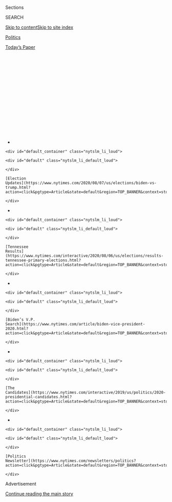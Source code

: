 <div id="app">

<div>

<div>

<div>

<div class="NYTAppHideMasthead css-1q2w90k e1suatyy0">

<div class="section css-ui9rw0 e1suatyy2">

<div class="css-eph4ug er09x8g0">

<div class="css-6n7j50">

</div>

<span class="css-1dv1kvn">Sections</span>

<div class="css-10488qs">

<span class="css-1dv1kvn">SEARCH</span>

</div>

[Skip to content](#site-content)[Skip to site index](#site-index)

</div>

<div id="masthead-section-label" class="css-1wr3we4 eaxe0e00">

[Politics](https://www.nytimes.com/section/politics)

</div>

<div class="css-10698na e1huz5gh0">

</div>

</div>

<div id="masthead-bar-one" class="section hasLinks css-15hmgas e1csuq9d3">

<div class="css-uqyvli e1csuq9d0">

</div>

<div class="css-1uqjmks e1csuq9d1">

</div>

<div class="css-9e9ivx">

[](https://myaccount.nytimes.com/auth/login?response_type=cookie&client_id=vi)

</div>

<div class="css-1bvtpon e1csuq9d2">

[Today’s Paper](https://www.nytimes.com/section/todayspaper)

</div>

</div>

</div>

</div>

<div data-aria-hidden="false">

<div id="site-content" role="main">

<div>

<div class="css-1aor85t" style="opacity:0.000000001;z-index:-1;visibility:hidden">

<div class="css-1hqnpie">

<div class="css-epjblv">

<span class="css-17xtcya">[Politics](/section/politics)</span><span class="css-x15j1o">|</span><span class="css-fwqvlz">Mail
Delays Fuel Concern Trump Is Undercutting Postal System Ahead of
Voting</span>

</div>

<div class="css-k008qs">

<div class="css-1iwv8en">

<span class="css-18z7m18"></span>

<div>

</div>

</div>

<span class="css-1n6z4y">https://nyti.ms/318HPh8</span>

<div class="css-1705lsu">

<div class="css-4xjgmj">

<div class="css-4skfbu" role="toolbar" data-aria-label="Social Media Share buttons, Save button, and Comments Panel with current comment count" data-testid="share-tools">

  - 
  - 
  - 
  - 
    
    <div class="css-6n7j50">
    
    </div>

  - 
  - 

</div>

</div>

</div>

</div>

</div>

</div>

<div id="NYT_TOP_BANNER_REGION" class="css-13pd83m">

<div>

<div id="styln-elections-notifications-menu" class="section interactive-content interactive-size-medium css-1edisqu">

<div class="css-17ih8de interactive-body">

<div class="nytslm_innerContainer" data-aria-live="polite">

<div class="nytslm_title">

</div>

  - 
    
    <div id="default_container" class="nytslm_li_loud">
    
    <div id="default" class="nytslm_li_default_loud">
    
    </div>
    
    [Election
    Updates](https://www.nytimes.com/2020/08/07/us/elections/biden-vs-trump.html?action=click&pgtype=Article&state=default&region=TOP_BANNER&context=storylines_menu)
    
    </div>

  - 
    
    <div id="default_container" class="nytslm_li_loud">
    
    <div id="default" class="nytslm_li_default_loud">
    
    </div>
    
    [Tennessee
    Results](https://www.nytimes.com/interactive/2020/08/06/us/elections/results-tennessee-primary-elections.html?action=click&pgtype=Article&state=default&region=TOP_BANNER&context=storylines_menu)
    
    </div>

  - 
    
    <div id="default_container" class="nytslm_li_loud">
    
    <div id="default" class="nytslm_li_default_loud">
    
    </div>
    
    [Biden’s V.P.
    Search](https://www.nytimes.com/article/biden-vice-president-2020.html?action=click&pgtype=Article&state=default&region=TOP_BANNER&context=storylines_menu)
    
    </div>

  - 
    
    <div id="default_container" class="nytslm_li_loud">
    
    <div id="default" class="nytslm_li_default_loud">
    
    </div>
    
    [The
    Candidates](https://www.nytimes.com/interactive/2019/us/politics/2020-presidential-candidates.html?action=click&pgtype=Article&state=default&region=TOP_BANNER&context=storylines_menu)
    
    </div>

  - 
    
    <div id="default_container" class="nytslm_li_loud">
    
    <div id="default" class="nytslm_li_default_loud">
    
    </div>
    
    [Politics
    Newsletter](https://www.nytimes.com/newsletters/politics?action=click&pgtype=Article&state=default&region=TOP_BANNER&context=storylines_menu)
    
    </div>

</div>

</div>

</div>

</div>

</div>

<div id="top-wrapper" class="css-1sy8kpn">

<div id="top-slug" class="css-l9onyx">

Advertisement

</div>

[Continue reading the main story](#after-top)

<div class="ad top-wrapper" style="text-align:center;height:100%;display:block;min-height:250px">

<div id="top" class="place-ad" data-position="top" data-size-key="top">

</div>

</div>

<div id="after-top">

</div>

</div>

<div>

<div id="sponsor-wrapper" class="css-1hyfx7x">

<div id="sponsor-slug" class="css-19vbshk">

Supported by

</div>

[Continue reading the main story](#after-sponsor)

<div id="sponsor" class="ad sponsor-wrapper" style="text-align:center;height:100%;display:block">

</div>

<div id="after-sponsor">

</div>

</div>

<div class="css-186x18t">

</div>

<div class="css-1vkm6nb ehdk2mb0">

# Mail Delays Fuel Concern Trump Is Undercutting Postal System Ahead of Voting

</div>

The president’s long campaign against the Postal Service is intersecting
with his assault on mail-in voting amid concerns that he has politicized
oversight of the agency.

<div class="css-79elbk" data-testid="photoviewer-wrapper">

<div class="css-z3e15g" data-testid="photoviewer-wrapper-hidden">

</div>

<div class="css-1a48zt4 ehw59r15" data-testid="photoviewer-children">

![<span class="css-16f3y1r e13ogyst0" data-aria-hidden="true">The Postal
Service, which runs more than 31,000 post offices in the United States,
has struggled financially for years, in part because of its legal
obligation to deliver mail
everywhere.</span><span class="css-cnj6d5 e1z0qqy90" itemprop="copyrightHolder"><span class="css-1ly73wi e1tej78p0">Credit...</span><span><span>Paul
Ratje/Agence France-Presse — Getty
Images</span></span></span>](https://static01.nyt.com/images/2020/07/31/multimedia/31dc-postal/merlin_172107963_a2c16fe7-bd41-4b56-8445-524d4cce31e7-articleLarge.jpg?quality=75&auto=webp&disable=upscale)

</div>

</div>

<div class="css-18e8msd">

<div class="css-vp77d3 epjyd6m0">

<div class="css-1baulvz">

By [<span class="css-1baulvz" itemprop="name">Michael D.
Shear</span>](https://www.nytimes.com/by/michael-d-shear),
[<span class="css-1baulvz" itemprop="name">Hailey
Fuchs</span>](https://www.nytimes.com/by/hailey-fuchs) and
[<span class="css-1baulvz last-byline" itemprop="name">Kenneth P.
Vogel</span>](https://www.nytimes.com/by/kenneth-p-vogel)

</div>

</div>

  - July 31, 2020

  - 
    
    <div class="css-4xjgmj">
    
    <div class="css-d8bdto" role="toolbar" data-aria-label="Social Media Share buttons, Save button, and Comments Panel with current comment count" data-testid="share-tools">
    
      - 
      - 
      - 
      - 
        
        <div class="css-6n7j50">
        
        </div>
    
      - 
      - 
    
    </div>
    
    </div>

</div>

</div>

<div class="section meteredContent css-1r7ky0e" name="articleBody" itemprop="articleBody">

<div class="css-1fanzo5 StoryBodyCompanionColumn">

<div class="css-53u6y8">

WASHINGTON — Welcome to the next election battleground: the post office.

President Trump’s yearslong assault on the Postal Service and his
increasingly dire warnings about the dangers of [voting by
mail](https://www.nytimes.com/2020/08/03/us/politics/trump-mail-in-voting.html)
are colliding as the presidential campaign enters its final months. The
result has been to generate new concerns about how he could influence an
election conducted during a pandemic in which greater-than-ever numbers
of voters will submit their ballots by mail.

In tweet after all-caps tweet, Mr. Trump has warned that allowing people
to vote by mail will result in a “[CORRUPT
ELECTION](https://twitter.com/realDonaldTrump/status/1285540318503407622?s=20)”
that will “[LEAD TO THE END OF OUR GREAT REPUBLICAN
PARTY](https://twitter.com/realDonaldTrump/status/1266172570983940101?s=20)”
and become the “[SCANDAL OF OUR
TIMES](https://twitter.com/realDonaldTrump/status/1275024974579982336?s=20).”
He has predicted that children will steal ballots out of mailboxes. On
Thursday, he [dangled the idea of delaying the
election](https://twitter.com/realDonaldTrump/status/1288818160389558273)
instead.

Members of Congress and state officials in [both parties rejected the
president’s
suggestion](https://www.nytimes.com/2020/07/30/us/politics/trump-delay-2020-election.html)
and his claim that mail-in ballots would result in widespread fraud. But
they are warning that a huge wave of ballots could overwhelm mail
carriers unless the Postal Service, in financial difficulty for years,
receives emergency funding that Republicans are blocking during
negotiations over another pandemic relief bill.

At the same time, the mail system is being undercut in ways set in
motion by Mr. Trump. Fueled by animus for Jeff Bezos, the founder of
Amazon, and surrounded by advisers who have long called for privatizing
the post office, Mr. Trump and his appointees have begun taking
cost-cutting steps that appear to have led to slower and less reliable
delivery.

</div>

</div>

<div class="css-1fanzo5 StoryBodyCompanionColumn">

<div class="css-53u6y8">

In recent weeks, at the direction of a Trump campaign megadonor who was
[recently named the postmaster
general](https://www.nytimes.com/2020/05/07/us/politics/postmaster-general-louis-dejoy.html),
the service has stopped paying mail carriers and clerks the overtime
necessary to ensure that deliveries can be completed each day. That and
other changes have led to reports of letters and packages being delayed
by as many as several days.

Voting rights groups say it is a recipe for disaster.

“We have an underfunded state and local election system and a deliberate
slowdown in the Postal Service,” said Wendy Fields, the executive
director of the Democracy Initiative, a coalition of voting and civil
rights groups. She said the president was “deliberately orchestrating
suppression and using the post office as a tool to do it.”

Kim Wyman, the Republican secretary of state in Washington, one of five
states where mail-in balloting is universal, said Wednesday on NPR’s
“1A” program that “election officials are very concerned, if the
post office is reducing service, that we will be able to get ballots to
people in time.”

During [his eulogy on Thursday for Representative John
Lewis](https://www.nytimes.com/2020/07/30/us/obama-eulogy-john-lewis-full-transcript.html),
former President Barack Obama lamented what he said was a continuing
effort to attack voting rights “with surgical precision, even
undermining the Postal Service in the run-up to an election that is
going to be dependent on mailed-in ballots so people don’t get sick.”

</div>

</div>

<div class="css-1fanzo5 StoryBodyCompanionColumn">

<div class="css-53u6y8">

Louis DeJoy, the postmaster general, defended the changes, saying in a
statement that the ban on overtime was intended to “improve operational
efficiency” and to “ensure that we meet our service standards.”

</div>

</div>

<div class="css-79elbk" data-testid="photoviewer-wrapper">

<div class="css-z3e15g" data-testid="photoviewer-wrapper-hidden">

</div>

<div class="css-1a48zt4 ehw59r15" data-testid="photoviewer-children">

![<span class="css-16f3y1r e13ogyst0" data-aria-hidden="true">Louis
DeJoy, the postmaster general, is a longtime Republican fund-raiser who
has contributed more than $1.5 million to President Trump’s
campaigns.</span><span class="css-cnj6d5 e1z0qqy90" itemprop="copyrightHolder"><span class="css-1ly73wi e1tej78p0">Credit...</span><span>Kim
Walker/Elon University, via Associated
Press</span></span>](https://static01.nyt.com/images/2020/07/31/multimedia/31dc-postal2/31dc-postal2-articleLarge.jpg?quality=75&auto=webp&disable=upscale)

</div>

</div>

<div class="css-1fanzo5 StoryBodyCompanionColumn">

<div class="css-53u6y8">

Mr. DeJoy declined to be interviewed. David Partenheimer, a spokesman
for the Postal Service, said that the nation’s post offices had “ample
capacity to adjust our nationwide processing and delivery network to
meet projected election and political mail volume, including any
additional volume that may result as a response to the Covid-19
pandemic.”

<div id="NYT_MAIN_CONTENT_1_REGION" class="css-9tf9ac">

<div>

<div id="styln-nfldraft-updates-block" class="section interactive-content interactive-size-medium css-1ftcdic">

<div class="css-17ih8de interactive-body">

</div>

</div>

</div>

</div>

A plunge in the amount of mail because of a recession — which the
[United States entered into in
February](https://www.nytimes.com/2020/06/08/business/economy/us-economy-recession-2020.html)
— has cost the Postal Service billions of dollars in revenue, with some
analysts predicting that the agency will run out of money by spring.
Democrats have proposed an infusion of $25 billion. On Friday, Speaker
Nancy Pelosi accused Republicans, who are opposed to the funding, of
wanting to “diminish the capacity of the Postal System to work in a
timely fashion.”

Arthur B. Sackler, who runs the Coalition for a 21st Century Postal
Service, a group representing the biggest bulk mailers, said the changes
were concerning even though his organization did not take a position on
voting by mail.

“Like any other mail, this could complicate what is already going to be
a complicated process,” Mr. Sackler said. “A huge number of
jurisdictions are totally inexperienced in vote by mail. They have never
had the avalanche of interest that they have this year.”

Many states have already loosened restrictions on who can vote by mail:
In Kentucky, mail-in ballots [accounted for 85
percent](https://www.whas11.com/article/news/local/kentucky-election-absentee-vote-turnout/417-23f2bb1e-ea9a-4c7e-8202-c33f54063ab6)
of the vote in June’s primary. In Vermont, requests for mail-in ballots
are [up 1,000
percent](https://www.sevendaysvt.com/OffMessage/archives/2020/07/03/absentee-ballot-requests-surge-in-vermont)
over 2018.

Michigan voters had requested nearly [1.8 million mail-in
ballots](https://www.michigan.gov/sos/0,4670,7-127--534590--,00.html) by
the end of July, compared with about 500,000 by the similar time four
years ago, after the secretary of state mailed absentee ballot
applications to all [7.7 million registered
voters](https://mvic.sos.state.mi.us/).

</div>

</div>

<div class="css-1fanzo5 StoryBodyCompanionColumn">

<div class="css-53u6y8">

In the suburban Virginia district of Representative Gerald E. Connolly,
a Democrat who leads the House subcommittee that oversees the Postal
Service, 1,300 people voted by mail in a 2019 primary — last month, more
than 34,000 did.

“We are worried about new management at the Postal Service that is
carrying out Trump’s avowed opposition to voting by mail,” Mr. Connolly
said. “I don’t think that’s speculation. I think we are witnessing that
in front of our own eyes.”

Erratic service could delay the delivery of blank ballots to people who
request them. And in 34 states, completed ballots that are not received
by Election Day — this year it is Nov. 3 — are invalidated, raising the
prospect that some voters could be disenfranchised if the mail system
buckles.

In other states, ballots can be tallied as long as they are postmarked
by Election Day, but voting rights groups say ballots are often
erroneously delivered without a postmark, which prevents them from being
counted.

The ability of the Postal Service “to timely deliver and return absentee
ballots and their work to postmark those ballots will literally
determine whether or not voters are disenfranchised during the
pandemic,” said Kristen Clarke, the president of the National Lawyers’
Committee for Civil Rights Under Law.

In New York, where officials urged people not to cast ballots in person
during June’s primary, counting of mail-in ballots is still underway
weeks later, leaving some crucial races undecided. In some cases,
ballots received without postmarks are being discarded.

Making the problem worse, New York law requires that election officials
wait to begin counting mail-in ballots until the polls close on Election
Day. Other states [allow counting to begin
earlier](https://www.ncsl.org/research/elections-and-campaigns/vopp-table-16-when-absentee-mail-ballot-processing-and-counting-can-begin.aspx),
though most insist that no results be revealed until after voting ends.
In Arizona, officials can begin tallying votes 14 days early. In
Florida, officials can begin verifying signatures on ballots 22 days
before the election.

</div>

</div>

<div class="css-1fanzo5 StoryBodyCompanionColumn">

<div class="css-53u6y8">

Mr. Trump and his allies have seized upon the New York debacle as
evidence that he is right to oppose mail-in ballots. Kayleigh McEnany,
the White House press secretary, called it an “absolute catastrophe,”
and the president [referred to New York in a
tweet](https://twitter.com/realDonaldTrump/status/1287554056727040008?s=20)
that said, “Rigged Election, and EVERYONE knows it\!”

But Mr. Trump — who himself has repeatedly voted by mail in recent
elections — has set in motion changes at the Postal Service that could
make the problem worse.

</div>

</div>

<div class="css-79elbk" data-testid="photoviewer-wrapper">

<div class="css-z3e15g" data-testid="photoviewer-wrapper-hidden">

</div>

<div class="css-1a48zt4 ehw59r15" data-testid="photoviewer-children">

<div class="css-1xdhyk6 erfvjey0">

<span class="css-1ly73wi e1tej78p0">Image</span>

<div class="css-zjzyr8">

<div data-testid="lazyimage-container" style="height:257.77777777777777px">

</div>

</div>

</div>

<span class="css-16f3y1r e13ogyst0" data-aria-hidden="true">New York
City Board of Elections staff members counting absentee ballots this
month from June’s primary. Some crucial races are still undecided.
</span><span class="css-cnj6d5 e1z0qqy90" itemprop="copyrightHolder"><span class="css-1ly73wi e1tej78p0">Credit...</span><span>Victor
J. Blue for The New York Times</span></span>

</div>

</div>

<div class="css-1fanzo5 StoryBodyCompanionColumn">

<div class="css-53u6y8">

A series of Postal Service documents titled “PMGs expectations,” a
reference to the postmaster general, describe how Mr. Trump’s new
leadership team is trying to cut costs.

“Overtime will be eliminated,” says the document, which was [first
reported by The Washington
Post](https://www.washingtonpost.com/business/2020/07/14/postal-service-trump-dejoy-delay-mail/).
“Again, we are paying too much overtime, and it is not cost effective
and will soon be taken off the table. More to come on this.”

The document continues: “The U.S.P.S. will no longer use excessive cost
to get the basic job done. If the plants run late, they will keep the
mail for the next day.”

Another document, dated July 10, says, “One aspect of these changes that
may be difficult for employees is that — temporarily — we may see mail
left behind or on the workroom floor or docks.”

</div>

</div>

<div class="css-1fanzo5 StoryBodyCompanionColumn">

<div class="css-53u6y8">

With the agency under financial pressure, some offices have also begun
to cut back on hours. The result, according to postal workers, members
of Congress and major post office customers, is a noticeable slowdown in
delivery.

“The policies that the new postmaster general is putting into place —
they couldn’t lead to anything but degradation of service,” said Mark
Dimondstein, the president of the [American Postal Workers
Union](https://www.apwu.org/mark-dimondstein). “Anything that slows down
the mail could have a negative impact on everything we do, including
vote by mail.”

The Postal Service, which runs more than 31,000 post offices in the
United States, has struggled financially for years, in part because of
its legal obligation to deliver mail everywhere, even remote locations
that would be unprofitable for a private company.

[A 2018 report by the Treasury
Department](https://home.treasury.gov/system/files/136/USPS_A_Sustainable_Path_Forward_report_12-04-2018.pdf)
recommended an overhaul of the Postal Service, which the report said
accumulated losses of $69 billion from 2007 to 2018.

But the administration’s critics say the changes being put in place by
Mr. DeJoy are part of a political agenda to move toward privatization of
the Postal Service.

In mid-July, Representative Carolyn B. Maloney, Democrat of New York and
the chairwoman of the House Oversight and Reform Committee, and Mr.
Connolly [wrote a letter to Mr.
DeJoy](https://oversight.house.gov/sites/democrats.oversight.house.gov/files/2020-07-20.CBM%20GEC%20to%20DeJoy%20-PMG%20re%20Postal%20Service%20Changes.pdf)
raising questions about the ban on overtime and the other changes.

“While these changes in a normal year would be drastic,” the lawmakers
wrote, “in a presidential election year when many states are relying
heavily on absentee mail-in ballots, increases in mail delivery timing
would impair the ability of ballots to be received and counted in a
timely manner — an unacceptable outcome for a free and fair election.”

</div>

</div>

<div class="css-79elbk" data-testid="photoviewer-wrapper">

<div class="css-z3e15g" data-testid="photoviewer-wrapper-hidden">

</div>

<div class="css-1a48zt4 ehw59r15" data-testid="photoviewer-children">

<div class="css-1xdhyk6 erfvjey0">

<span class="css-1ly73wi e1tej78p0">Image</span>

<div class="css-zjzyr8">

<div data-testid="lazyimage-container" style="height:257.77777777777777px">

</div>

</div>

</div>

<span class="css-16f3y1r e13ogyst0" data-aria-hidden="true">Mail-in
ballots at the Bucks County Board of Elections office before the primary
in May in Doylestown, Pa. Mr. Trump has warned that allowing people to
vote by mail will result in a “CORRUPT
ELECTION.”</span><span class="css-cnj6d5 e1z0qqy90" itemprop="copyrightHolder"><span class="css-1ly73wi e1tej78p0">Credit...</span><span>Matt
Slocum/Associated Press</span></span>

</div>

</div>

<div class="css-1fanzo5 StoryBodyCompanionColumn">

<div class="css-53u6y8">

Mr. Trump has been assailing the Postal Service since early in his
presidency, [tweeting in 2017 that the agency was becoming “dumber and
poorer”](https://twitter.com/realDonaldTrump/status/946728546633953285?s=20)
because it charged big companies too little for delivering their
packages.

The president has repeatedly blamed Mr. Bezos, who is also the owner of
The Washington Post, for the financial plight of the Postal Service,
insisting that the post office charges Amazon too little, an assertion
that many experts have rejected as false.

In the past three years, the president has replaced all six members of
the Postal Service Board of Governors.

In May, the board, which includes two Democrats, selected Mr. DeJoy, a
longtime Republican fund-raiser who has contributed more than $1.5
million to Mr. Trump’s 2016 and 2020 campaigns, to be postmaster
general. According to financial disclosures, Mr. DeJoy and his wife,
Aldona Wos, who has been nominated to be the ambassador to Canada, have
$115,002 to $300,000 invested in the Postal Service’s major competitor,
UPS.

Two board members have since departed. David C. Williams, the vice
chairman, left in April over concerns that the Postal Service was
becoming increasingly politicized by the Trump administration, according
to two people familiar with his thinking. Ronald Stroman, who oversaw
mail-in voting and relations with election officials, resigned in May.

One of the remaining members, Robert M. Duncan, is a former Republican
National Committee chairman who has been a campaign donor to Mr. Trump.

</div>

</div>

<div class="css-1fanzo5 StoryBodyCompanionColumn">

<div class="css-53u6y8">

In accusing the administration of politicizing the Postal Service, the
president’s critics point to a recent decision to send a mailer
detailing guidelines to protect against the
[coronavirus](https://www.nytimes.com/interactive/2020/us/coronavirus-us-cases.htmlhttps://www.nytimes.com/interactive/2020/us/coronavirus-us-cases.html).
The mailer, which featured Mr. Trump’s name in a campaignlike style, was
sent in March to 130 million **** American households at a [reported
cost of $28
million](https://www.usatoday.com/story/news/politics/2020/05/28/coronavirus-post-card-trump-cost-post-office-28-million/5274034002/).

According to Postal Service emails obtained by The New York Times under
the Freedom of Information Act, Mr. Trump was personally involved.

“I know that POTUS personally approved this postcard and is aware of the
USPS effort in service to the nation — pushing information out to every
household, urban and rural,” John M. Barger, a governor of the postal
system, wrote [in an
email](https://www.documentcloud.org/documents/7010858-USPS-Email-Trump-Personally-Approved-28M.html)
to the postmaster general at the time.

In [another
email](https://www.documentcloud.org/documents/7010863-USPS-Emails-Show-Trump-Coronavirus-Postcard-Was.html),
**** Dr. Deborah L. Birx, the White House coronavirus response
coordinator, told a member of the board that Dr. Stephen C. Redd, a
deputy director at the Centers for Disease Control and Prevention, “will
make this happen.” The mailer received a go-ahead from the White House
before it was sent out, the emails show.

S. David Fineman, who served on the board under Presidents Bill Clinton
and George W. Bush, said that during his time, the board rarely if ever
had contact with the White House.

“I’ve never seen anything quite like this,” he said. “No one would have
thought that we would have sought the input of the administration.”

</div>

</div>

<div>

</div>

</div>

<div>

</div>

<div>

</div>

<div id="NYT_BELOW_MAIN_CONTENT_REGION">

<div>

<div id="STLYN_guide_v1_STYLN_guide_a" class="section css-l08pwh interactive-content interactive-size-medium">

<div class="css-17ih8de interactive-body">

<div class="g-story g-freebird g-max-limit" data-preview-slug="styln-scroll-guide">

</div>

<div id="g-electionguide-id" class="g-electionguide">

<div class="g-electionguide-container">

<div class="g-electionguide-wrapper">

<div class="g-electionguide-logo">

</div>

# Our 2020 Election Guide

Updated Aug. 7, 2020

  - 
    
    -----
    
    ## The Latest
    
      - [Russia is using a range of techniques to denigrate Joe
        Biden](https://www.nytimes.com/2020/08/07/us/politics/russia-china-trump-biden-election-interference.html?action=click&pgtype=Article&state=default&region=BELOW_MAIN_CONTENT&context=storylines_guide),
        American intelligence officials said, declaring that Moscow
        continues to try to interfere in the 2020 campaign to help
        President Trump.

  - 
    
    -----
    
    ## Biden’s V.P. Search
    
      - [Here are 13
        women](https://www.nytimes.com/article/biden-vice-president-2020.html?action=click&pgtype=Article&state=default&region=BELOW_MAIN_CONTENT&context=storylines_guide)
        who have been under consideration to be Joe Biden’s running
        mate, and why each might be chosen — and might not be.

  - 
    
    -----
    
    ## Keep Up With Our Coverage
    
      - Get an
        [email](https://www.nytimes.com/newsletters/politics?action=click&pgtype=Article&state=default&region=BELOW_MAIN_CONTENT&context=storylines_guide)
        recapping the day’s news
    
    <!-- end list -->
    
      - Download our mobile app on
        [iOS](https://apps.apple.com/us/app/nytimes/id284862083?ls=1&mat_click_id=5c79ae7455014fd1bd66b5610c05b8f2-20191112-16948&referrer=mat_click_id%3D5c79ae7455014fd1bd66b5610c05b8f2-20191112-16948%26link_click_id%3D722930677036718082)
        and
        [Android](http://a.localytics.com/android?id=com.nytimes.android&referrer=utm_source%3Dother_nyt_mobile_web%26utm_medium%3DWeb%2520page%26utm_term%3DGeneral%2520Mobile%2520Page%26utm_campaign%3DNYT%2520Mobile%2520General%2520Page)
        and turn on Breaking News and Politics alerts

</div>

</div>

</div>

</div>

</div>

</div>

</div>

<div>

</div>

<div>

<div id="bottom-wrapper" class="css-1ede5it">

<div id="bottom-slug" class="css-l9onyx">

Advertisement

</div>

[Continue reading the main story](#after-bottom)

<div id="bottom" class="ad bottom-wrapper" style="text-align:center;height:100%;display:block;min-height:90px">

</div>

<div id="after-bottom">

</div>

</div>

</div>

</div>

</div>

## Site Index

<div>

</div>

## Site Information Navigation

  - [© <span>2020</span> <span>The New York Times
    Company</span>](https://help.nytimes.com/hc/en-us/articles/115014792127-Copyright-notice)

<!-- end list -->

  - [NYTCo](https://www.nytco.com/)
  - [Contact
    Us](https://help.nytimes.com/hc/en-us/articles/115015385887-Contact-Us)
  - [Work with us](https://www.nytco.com/careers/)
  - [Advertise](https://nytmediakit.com/)
  - [T Brand Studio](http://www.tbrandstudio.com/)
  - [Your Ad
    Choices](https://www.nytimes.com/privacy/cookie-policy#how-do-i-manage-trackers)
  - [Privacy](https://www.nytimes.com/privacy)
  - [Terms of
    Service](https://help.nytimes.com/hc/en-us/articles/115014893428-Terms-of-service)
  - [Terms of
    Sale](https://help.nytimes.com/hc/en-us/articles/115014893968-Terms-of-sale)
  - [Site Map](https://spiderbites.nytimes.com)
  - [Help](https://help.nytimes.com/hc/en-us)
  - [Subscriptions](https://www.nytimes.com/subscription?campaignId=37WXW)

</div>

</div>

</div>

</div>
